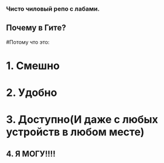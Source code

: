 ### Чисто чиловый репо с лабами. 

## Почему в Гите?

#Потому что это:

# 1. Смешно
# 2. Удобно 
# 3. Доступно(И даже с любых устройств в любом месте)
## 4. Я МОГУ!!!!